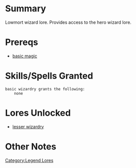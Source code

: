 # Summary

Lowmort wizard lore. Provides access to the hero wizard lore.

# Prereqs

-   [basic magic](Basic_Magic "wikilink")

# Skills/Spells Granted

`basic wizardry grants the following:`  
`    none`

# Lores Unlocked

-   [lesser wizardry](Lesser_Wizardry "wikilink")

# Other Notes

[Category:Legend Lores](Category:Legend_Lores "wikilink")
